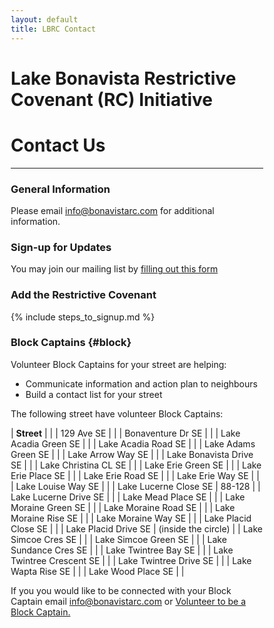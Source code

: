```yaml
---
layout: default
title: LBRC Contact
---
```




<html>
<head>
<meta name="viewport" content="width=device-width, initial-scale=1">
<style>
* {
  box-sizing: border-box;
}



p {
	padding-left: 2rem;
}



h1 {
  text-align: center;
}

blockquote {
	background-color: #FFFF00;
}

table {
	margin-left: 3rem;
	margin-bottom: 1rem;
}

tr {
	border-bottom: 1px solid lightgrey;
}

td {
	padding: .3rem;
}

</style>
</head>
</html>


# Lake Bonavista Restrictive Covenant (RC) Initiative
# Contact Us

---


### General Information

Please email [info@bonavistarc.com](mailto:info@bonavistarc.com) for additional information.

### Sign-up for Updates

You may join our mailing list by [filling out this form](../mailinglist)


### Add the Restrictive Covenant

{% include steps_to_signup.md %}

### Block Captains {#block}

Volunteer Block Captains for your street are helping:
* Communicate information and action plan to neighbours
* Build a contact list for your street

The following street have volunteer Block Captains:

| **Street** | |
| 129 Ave SE | |
| Bonaventure Dr SE | |
| Lake Acadia Green SE | |
| Lake Acadia Road SE | |
| Lake Adams Green SE | |
| Lake Arrow Way SE | |
| Lake Bonavista Drive SE | |
| Lake Christina CL SE | |
| Lake Erie Green SE | |
| Lake Erie Place SE | |
| Lake Erie Road SE | |
| Lake Erie Way SE | |
| Lake Louise Way SE | |
| Lake Lucerne Close SE | 88-128 |
| Lake Lucerne Drive SE | |
| Lake Mead Place SE | |
| Lake Moraine Green SE | |
| Lake Moraine Road SE | |
| Lake Moraine Rise SE | |
| Lake Moraine Way SE | |
| Lake Placid Close SE | |
| Lake Placid Drive SE | (inside the circle) |
| Lake Simcoe Cres SE | |
| Lake Simcoe Green SE | |
| Lake Sundance Cres SE | |
| Lake Twintree Bay SE | |
| Lake Twintree Crescent SE | |
| Lake Twintree Drive SE | |
| Lake Wapta Rise SE | |
| Lake Wood Place SE | |

If you you would like to be connected with your Block Captain email [info@bonavistarc.com](mailto:info@bonavistarc.com) or [Volunteer to be a Block Captain.](../block)







